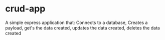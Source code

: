 # crud-app
 A simple express application that: Connects to a database, Creates a payload, get's the data created, updates the data created, deletes the data created
